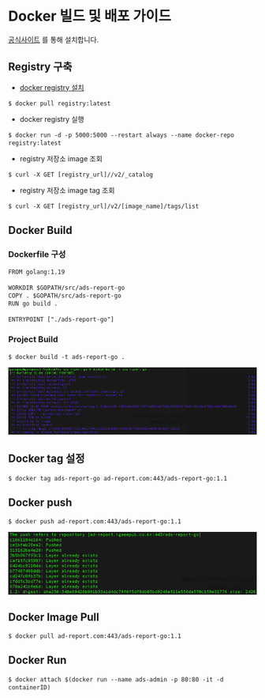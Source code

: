 # Docker 빌드 및 배포 가이드

[공식사이트](https://golang.org/doc/install) 를 통해 설치합니다.

## Registry 구축

* [docker registry 설치](https://hub.docker.com/_/registry)
```
$ docker pull registry:latest
```

* docker registry 실행
```
$ docker run -d -p 5000:5000 --restart always --name docker-repo registry:latest
```

* registry 저장소 image 조회
```
$ curl -X GET [registry_url]//v2/_catalog
```

* registry 저장소 image tag 조회
```
$ curl -X GET [registry_url]/v2/[image_name]/tags/list
```

## Docker Build
### Dockerfile 구성
```
FROM golang:1.19

WORKDIR $GOPATH/src/ads-report-go
COPY . $GOPATH/src/ads-report-go
RUN go build .

ENTRYPOINT ["./ads-report-go"]
```

### Project Build

```
$ docker build -t ads-report-go .
```

![](../img/docker-guide01.png)

## Docker tag 설정
```
$ docker tag ads-report-go ad-report.com:443/ads-report-go:1.1
```
## Docker push
```
$ docker push ad-report.com:443/ads-report-go:1.1
```
![](../img/docker-guide02.png)
## Docker Image Pull
```
$ docker pull ad-report.com:443/ads-report-go:1.1
```
## Docker Run
```
$ docker attach $(docker run --name ads-admin -p 80:80 -it -d containerID)
```

